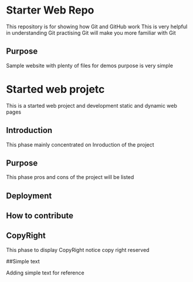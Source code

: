 # Starter Web Repo

This repository is for showing how Git and GitHub work
This is very helpful in understanding Git
practising Git will make you more familiar with Git

## Purpose

Sample website with plenty of files for demos
purpose is very simple

# Started web projetc

This is a started web project and development static and dynamic web pages

## Introduction

This phase mainly concentrated on Inroduction of the project

## Purpose

This phase pros and cons of the project will be listed

## Deployment

## How to contribute

## CopyRight

This phase to display CopyRight notice copy right reserved

##Simple text

Adding simple text for reference